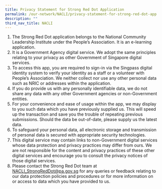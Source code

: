 ```yaml
---
title: Privacy Statement for Strong Red Dot Application
permalink: /our-network/NACLI/privacy-statement-for-strong-red-dot-app
description: ""
third_nav_title: NACLI
---
```

1. The Strong Red Dot application belongs to the National Community Leadership Institute under the People’s Association. It is an e-learning application.
2. It is a Government Agency digital service. We adopt the same principles relating to your privacy as other Government of Singapore digital services.
3. To access this app, you are required to sign-in via the Singpass digital identity system to verify your identity as a staff or a volunteer with People’s Association. We neither collect nor use any other personal data such as NRIC or addresses within the application.
4. If you do provide us with any personally identifiable data, we do not share any data with any other Government agencies or non-Government entities.
5. For your convenience and ease of usage within the app, we may display to you such data which you have previously supplied us. This will speed up the transaction and save you the trouble of repeating previous submissions. Should the data be out-of-date, please supply us the latest data.
6. To safeguard your personal data, all electronic storage and transmission of personal data is secured with appropriate security technologies.
7. This digital service may contain links to non-Government digital services whose data protection and privacy practices may differ from ours. We are not responsible for the content and privacy practices of these other digital services and encourage you to consult the privacy notices of those digital services.
8. Please contact the Strong Red Dot team at NACLI_StrongRedDot@pa.gov.sg for any queries or feedback relating to our data protection policies and procedures or for more information on or access to data which you have provided to us.
